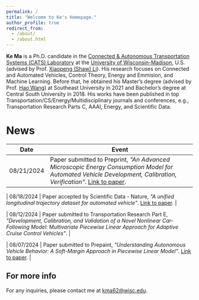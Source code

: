 ```yaml
---
permalink: /
title: "Welcome to Ke's Homepage."
author_profile: true
redirect_from: 
  - /about/
  - /about.html
---
```


**Ke Ma** is a Ph.D. candidate in the [Connected & Autonomous Transportation Systems (CATS) Laboratory](https://catslab.engr.wisc.edu/) at the [University of Wisconsin-Madison](https://www.wisc.edu/), U.S. (advised by Prof. [Xiaopeng (Shaw) Li](https://www.cutr.usf.edu/about-us/employee-directory/name/xiaopeng-li/)). His research focuses on Connected and Automated Vehicles, Control Theory, Energy and Emmision, and Machine Learning. Before that, he obtained his Master’s degree (advised by Prof. [Hao Wang](https://tc.seu.edu.cn/2019/1022/c25722a291879/page.htm)) at Southeast University in 2021 and Bachelor’s degree at Central South University in 2018. His works have been published in top Transportation/CS/Energy/Multidisciplinary journals and conferences, e.g., Transportation Research Parts C, AAAI, Energy, and Scientific Data. 

 

News
======

| Date       | Event                                                                                                       |
|------------|-------------------------------------------------------------------------------------------------------------|
| 08/21/2024 | Paper submitted to Preprint, *"An Advanced Microscopic Energy Consumption Model for Automated Vehicle Development, Calibration, Verification"*. [Link to paper](https://www.researchgate.net/publication/383275795_An_Advanced_Microscopic_Energy_Consumption_Model_for_Automated_Vehicle_Development_Calibration_Verification). |

| 08/18/2024 | Paper accepted by Scientific Data - Nature, *"A unified longitudinal trajectory dataset for automated vehicle"*. [Link to paper](https://figshare.com/articles/dataset/Ultra-AV_A_unified_longitudinal_trajectory_dataset_for_automated_vehicle/26339512). |

| 08/12/2024 | Paper submitted to Transportation Research Part E, *"Development, Calibration, and Validation of a Novel Nonlinear Car-Following Model: Multivariate Piecewise Linear Approach for Adaptive Cruise Control Vehicles"*. |

| 08/07/2024 | Paper submitted to Prepaint, *"Understanding Autonomous Vehicle Behavior: A Soft-Margin Approach in Piecewise Linear Model"*. [Link to paper](https://papers.ssrn.com/sol3/papers.cfm?abstract_id=4933248). |







For more info
------
For any inquiries, please contact me at [kma62@wisc.edu](mailto:kma62@wisc.edu).

